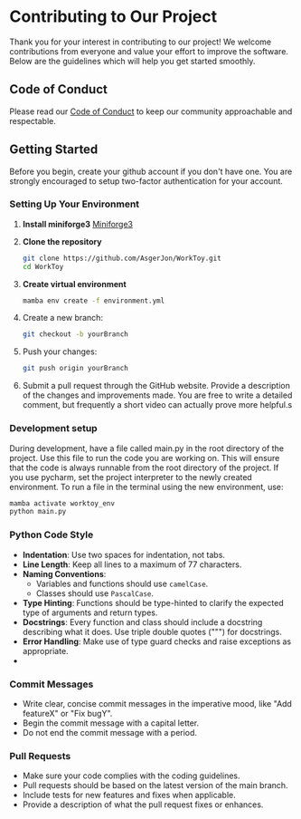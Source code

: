 # Contributing to Our Project

Thank you for your interest in contributing to our project! We welcome
contributions from everyone and value your effort to improve the software.
Below are the guidelines which will help you get started smoothly.

## Code of Conduct

Please read our [Code of Conduct](CODE_OF_CONDUCT.md) to keep our community
approachable and respectable.

## Getting Started

Before you begin, create your github account if you don't have one. You
are strongly encouraged to setup two-factor authentication for your account.

### Setting Up Your Environment

1. **Install miniforge3**
   [Miniforge3](https://github.com/conda-forge/miniforge)
2. **Clone the repository**
   ```bash
   git clone https://github.com/AsgerJon/WorkToy.git
   cd WorkToy
   ```

3. **Create virtual environment**
    ```bash
    mamba env create -f environment.yml
    ```

4. Create a new branch:
   ```bash
   git checkout -b yourBranch
   ```
5. Push your changes:
   ```bash
   git push origin yourBranch
   ```

6. Submit a pull request through the GitHub website. Provide a
   description of the changes and improvements made. You are free to
   write a detailed comment, but frequently a short video can actually
   prove more helpful.s

### Development setup

During development, have a file called main.py in the root directory of the
project. Use this file to run the code you are working on. This will ensure
that the code is always runnable from the root directory of the project.
If you use pycharm, set the project interpreter to the newly created
environment. To run a file in the terminal using the new environment, use:

```bash  
mamba activate worktoy_env
python main.py
```

### Python Code Style

- **Indentation**: Use two spaces for indentation, not tabs.
- **Line Length**: Keep all lines to a maximum of 77 characters.
- **Naming Conventions**:
    - Variables and functions should use `camelCase`.
    - Classes should use `PascalCase`.
- **Type Hinting**: Functions should be type-hinted to clarify the expected
  type of arguments and return types.
- **Docstrings**: Every function and class should include a docstring
  describing what it does. Use triple double quotes (""") for docstrings.
- **Error Handling**: Make use of type guard checks and raise exceptions
  as appropriate.
-

### Commit Messages

- Write clear, concise commit messages in the imperative mood, like "Add
  featureX" or "Fix bugY".
- Begin the commit message with a capital letter.
- Do not end the commit message with a period.

### Pull Requests

- Make sure your code complies with the coding guidelines.
- Pull requests should be based on the latest version of the main branch.
- Include tests for new features and fixes when applicable.
- Provide a description of what the pull request fixes or enhances.

